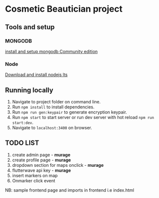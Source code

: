 # Cosmetic Beautician project

## Tools and setup

### MONGODB

[install and setup mongodb Community edition](https://www.mongodb.com/docs/manual/tutorial/install-mongodb-on-windows/#install-mongodb-community-edition)

### Node

[Download and install nodejs lts](https://nodejs.org/en/download/)

## Running locally

1. Navigate to project folder on command line.
2. Run `npm install` to install dependencies.
3. Run `npm run gen:keypair` to generate encryption keypair.
4. Run `npm start` to start server or run dev server with hot reload `npm run start:dev`.
5. Navigate to `localhost:3400` on browser.

## TODO LIST

1. create admin page - **murage**
2. create profile page - **murage**
3. dropdown section for maps onclick - **murage**
4. flutterwave api key - **murage**
5. insert markers on map
6. Onmarker click event


NB: sample frontend page and imports in frontend i.e index.html
